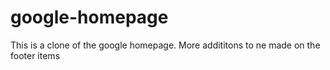 # google-homepage
This is a clone of the google homepage.
More addititons to ne made on the footer items
